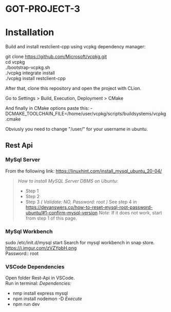 # GOT-PROJECT-3

# Installation

Build and install restclient-cpp using vcpkg dependency manager:

git clone https://github.com/Microsoft/vcpkg.git  
cd vcpkg  
./bootstrap-vcpkg.sh  
./vcpkg integrate install  
./vcpkg install restclient-cpp  

After that, clone this repository and open the project with CLion.

Go to Settings > Build, Execution, Deployment > CMake

And finally in CMake options paste this: -DCMAKE_TOOLCHAIN_FILE=/home/user/vcpkg/scripts/buildsystems/vcpkg.cmake

Obviusly you need to change "/user/" for your username in ubuntu.



Rest Api
-----

### MySql Server
From the following link: https://linuxhint.com/install_mysql_ubuntu_20-04/
> _How to install MySQL Server DBMS on Ubuntu:_
> + Step 1
> + Step 2
> + Step 3  *( Validate: NO, Password: root )*
> See step 4 in https://devanswers.co/how-to-reset-mysql-root-password-ubuntu/#1-confirm-mysql-version  _*Note:*_ If it does not work, start from step 1 of this page.

### MySql Workbench
sudo /etc/init.d/mysql start
Search for mysql workbench in snap store.  
https://i.imgur.com/zVZYpbH.png  
Password:: root

### VSCode Dependencies
Open folder Rest-Api in VSCode.  
Run in terminal:
*Dependencies:*  
+ nmp install express mysql
+ npm install nodemon -D
*Execute*  
+ npm run dev
